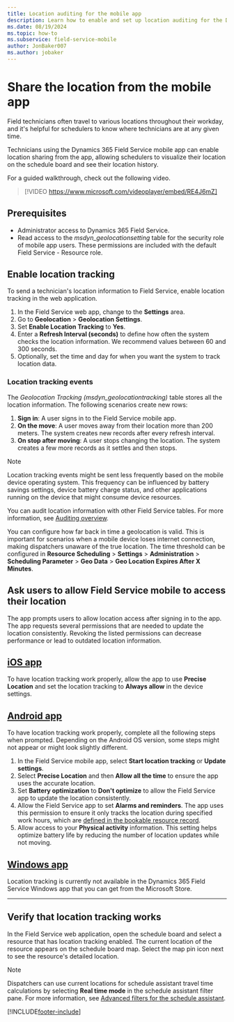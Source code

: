 ```yaml
---
title: Location auditing for the mobile app
description: Learn how to enable and set up location auditing for the Dynamics 365 Field Service mobile app.
ms.date: 08/19/2024
ms.topic: how-to
ms.subservice: field-service-mobile
author: JonBaker007
ms.author: jobaker
---
```


# Share the location from the mobile app

Field technicians often travel to various locations throughout their workday, and it's helpful for schedulers to know where technicians are at any given time.

Technicians using the Dynamics 365 Field Service mobile app can enable location sharing from the app, allowing schedulers to visualize their location on the schedule board and see their location history.

For a guided walkthrough, check out the following video.
>
> [!VIDEO https://www.microsoft.com/videoplayer/embed/RE4J6mZ]

## Prerequisites

- Administrator access to Dynamics 365 Field Service.
- Read access to the *msdyn_geolocationsetting* table for the security role of mobile app users. These permissions are included with the default Field Service - Resource role.

## Enable location tracking

To send a technician's location information to Field Service, enable location tracking in the web application.

1. In the Field Service web app, change to the **Settings** area.
1. Go to **Geolocation** > **Geolocation Settings**.
1. Set **Enable Location Tracking** to **Yes**.
1. Enter a **Refresh Interval (seconds)** to define how often the system checks the location information. We recommend values between 60 and 300 seconds.
1. Optionally, set the time and day for when you want the system to track location data.

### Location tracking events

The *Geolocation Tracking (msdyn_geolocationtracking)* table stores all the location information. The following scenarios create new rows:

1. **Sign in**: A user signs in to the Field Service mobile app.
1. **On the move**: A user moves away from their location more than 200 meters. The system creates new records after every refresh interval.
1. **On stop after moving**: A user stops changing the location. The system creates a few more records as it settles and then stops.

> [!NOTE]
> Location tracking events might be sent less frequently based on the mobile device operating system. This frequency can be influenced by battery savings settings, device battery charge status, and other applications running on the device that might consume device resources.

You can audit location information with other Field Service tables. For more information, see [Auditing overview](/power-platform/admin/audit-data-user-activity).

You can configure how far back in time a geolocation is valid. This is important for scenarios when a mobile device loses internet connection, making dispatchers unaware of the true location. The time threshold can be configured in **Resource Scheduling** > **Settings** > **Administration** > **Scheduling Parameter** > **Geo Data** > **Geo Location Expires After X Minutes**.

## Ask users to allow Field Service mobile to access their location

The app prompts users to allow location access after signing in to the app. The app requests several permissions that are needed to update the location consistently. Revoking the listed permissions can decrease performance or lead to outdated location information.

## [iOS app](#tab/iOS)

To have location tracking work properly, allow the app to use **Precise Location** and set the location tracking to **Always allow** in the device settings.

## [Android app](#tab/Android)

To have location tracking work properly, complete all the following steps when prompted. Depending on the Android OS version, some steps might not appear or might look slightly different.

1. In the Field Service mobile app, select **Start location tracking** or **Update settings**.
1. Select **Precise Location** and then **Allow all the time** to ensure the app uses the accurate location.
1. Set **Battery optimization** to **Don't optimize** to allow the Field Service app to update the location consistently.
1. Allow the Field Service app to set **Alarms and reminders**. The app uses this permission to ensure it only tracks the location during specified work hours, which are [defined in the bookable resource record](../set-up-bookable-resources.md#add-work-hours).
1. Allow access to your **Physical activity** information. This setting helps optimize battery life by reducing the number of location updates while not moving.

## [Windows app](#tab/Windows)

Location tracking is currently not available in the Dynamics 365 Field Service Windows app that you can get from the Microsoft Store.

---

## Verify that location tracking works

In the Field Service web application, open the schedule board and select a resource that has location tracking enabled. The current location of the resource appears on the schedule board map. Select the map pin icon next to see the resource's detailed location.

> [!NOTE]
> Dispatchers can use current locations for schedule assistant travel time calculations by selecting **Real time mode** in the schedule assistant filter pane. For more information, see [Advanced filters for the schedule assistant](../schedule-assistant-advanced-filters.md).

[!INCLUDE[footer-include](../../includes/footer-banner.md)]
